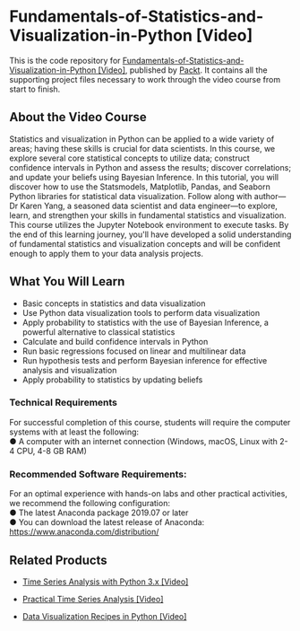 # Fundamentals-of-Statistics-and-Visualization-in-Python [Video]
This is the code repository for [Fundamentals-of-Statistics-and-Visualization-in-Python [Video]](https://www.packtpub.com/data/fundamentals-of-statistics-and-visualization-in-python-video), published by [Packt](https://www.packtpub.com/?utm_source=github). It contains all the supporting project files necessary to work through the video course from start to finish.
## About the Video Course
Statistics and visualization in Python can be applied to a wide variety of areas; having these skills is crucial for data scientists. In this course, we explore several core statistical concepts to utilize data; construct confidence intervals in Python and assess the results; discover correlations; and update your beliefs using Bayesian Inference.
In this tutorial, you will discover how to use the Statsmodels, Matplotlib, Pandas, and Seaborn Python libraries for statistical data visualization. Follow along with author—Dr Karen Yang, a seasoned data scientist and data engineer—to explore, learn, and strengthen your skills in fundamental statistics and visualization. This course utilizes the Jupyter Notebook environment to execute tasks.
By the end of this learning journey, you'll have developed a solid understanding of fundamental statistics and visualization concepts and will be confident enough to apply them to your data analysis projects.
<H2>What You Will Learn</H2>
<DIV class=book-info-will-learn-text>
<UL>
<LI>Basic concepts in statistics and data visualization
<LI>Use Python data visualization tools to perform data visualization
<LI>Apply probability to statistics with the use of Bayesian Inference, a powerful alternative to classical statistics
<LI>Calculate and build confidence intervals in Python
<LI>Run basic regressions focused on linear and multilinear data
<LI>Run hypothesis tests and perform Bayesian inference for effective analysis and visualization
<LI>Apply probability to statistics by updating beliefs
  </LI></UL></DIV>

### Technical Requirements
For successful completion of this course, students will require the computer systems with at least the following:<br/>
● A computer with an internet connection (Windows, macOS, Linux with 2-4 CPU, 4-8 GB RAM)
<br/>


### Recommended Software Requirements:<br/>
For an optimal experience with hands-on labs and other practical activities, we recommend the following configuration:
<br/>
●	The latest Anaconda package 2019.07 or later<br/>
●	You can download the latest release of Anaconda:  https://www.anaconda.com/distribution/



## Related Products
* [Time Series Analysis with Python 3.x [Video]](https://www.packtpub.com/data/time-series-analysis-with-python-3-x-video)

* [Practical Time Series Analysis [Video]](https://www.packtpub.com/big-data-and-business-intelligence/practical-time-series-analysis-video)

* [Data Visualization Recipes in Python [Video]](https://www.packtpub.com/big-data-and-business-intelligence/data-visualization-recipes-python-video)
